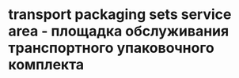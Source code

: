 # transport packaging sets service area - площадка обслуживания транспортного упаковочного комплекта
